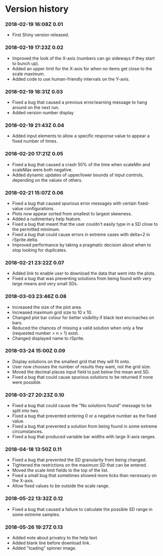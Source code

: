 # Version history

### 2018-02-19 16:08Z 0.01
* First Shiny version released.

### 2018-02-19 17:23Z 0.02
  * Improved the look of the X-axis (numbers can go sideways if they start to bunch up).
  * Added an upper limit for the X-axis for when no items get close to the scale maximum.
  * Added code to use human-friendly intervals on the Y-axis.

### 2018-02-19 18:31Z 0.03
  * Fixed a bug that caused a previous error/warning message to hang around on the next run.
  * Added version number display

### 2018-02-19 21:43Z 0.04
  * Added input elements to allow a specific response value to appear a fixed number of times.

### 2018-02-20 17:21Z 0.05

  * Fixed a bug that caused a crash 50% of the time when scaleMin and scaleMax were both negative.
  * Added dynamic updates of upper/lower bounds of input controls, depending on the values of others.

### 2018-02-21 15:07Z 0.06
  * Fixed a bug that caused spurious error messages with certain fixed-value configurations.
  * Plots now appear sorted from smallest to largest skewness.
  * Added a rudimentary help feature.
  * Fixed a bug that meant that the user couldn't easily type in a SD close to the permitted minimum.
  * Fixed a bug that could cause errors in extreme cases with delta=2 in rSprite.delta.
  * Improved performance by taking a pragmatic decision about when to stop looking for duplicates.

### 2018-02-21 23:22Z 0.07
  * Added link to enable user to download the data that went into the plots.
  * Fixed a bug that was preventing solutions from being found with very large means and very small SDs.

### 2018-03-03 23:46Z 0.08
  * Increased the size of the plot area.
  * Increased maximum grid size to 10 x 10.
  * Changed plot bar colour for better visibility if black text encroaches on bars.
  * Reduced the chances of missing a valid solution when only a few (requested number > n > 1) exist.
  * Changed displayed name to rSprite.

### 2018-03-24 15:00Z 0.09
  * Display solutions on the smallest grid that they will fit onto.
  * User now chooses the number of results they want, not the grid size.
  * Moved the decimal places input field to just below the mean and SD.
  * Fixed a bug that could cause spurious solutions to be returned if none were possible.

### 2018-03-27 20:23Z 0.10
  * Fixed a bug that could cause the "No solutions found" message to be split into two.
  * Fixed a bug that prevented entering 0 or a negative number as the fixed value.
  * Fixed a bug that prevented a solution from being found in some extreme circumstances.
  * Fixed a bug that produced variable bar widths with large X-axis ranges.

### 2018-04-18 13:50Z 0.11
  * Fixed a bug that prevented the SD granularity from being changed.
  * Tightened the restrictions on the maximum SD that can be entered.
  * Moved the scale limit fields to the top of the list.
  * Fixed a small bug that sometimes showed more ticks than necessary on the X-axis.
  * Allow fixed values to be outside the scale range.

### 2018-05-22 13:32Z 0.12
  * Fixed a bug that caused a failure to calculate the possible SD range in some extreme samples.

### 2018-05-26 19:27Z 0.13
 * Added note about privatcy to the help text.
 * Added blank line before download link.
 * Added "loading" spinner image.
